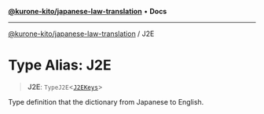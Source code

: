[**@kurone-kito/japanese-law-translation**](../README.md) • **Docs**

***

[@kurone-kito/japanese-law-translation](../globals.md) / J2E

# Type Alias: J2E

> **J2E**: `TypeJ2E`\<[`J2EKeys`](J2EKeys.md)\>

Type definition that the dictionary from Japanese to English.
